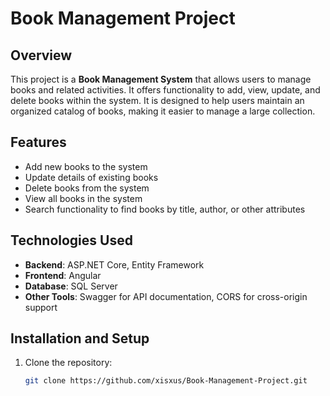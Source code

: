 # Book Management Project

## Overview

This project is a **Book Management System** that allows users to manage books and related activities. It offers functionality to add, view, update, and delete books within the system. It is designed to help users maintain an organized catalog of books, making it easier to manage a large collection.

## Features

- Add new books to the system
- Update details of existing books
- Delete books from the system
- View all books in the system
- Search functionality to find books by title, author, or other attributes

## Technologies Used

- **Backend**: ASP.NET Core, Entity Framework
- **Frontend**: Angular
- **Database**: SQL Server
- **Other Tools**: Swagger for API documentation, CORS for cross-origin support

## Installation and Setup

1. Clone the repository:
   ```bash
   git clone https://github.com/xisxus/Book-Management-Project.git
